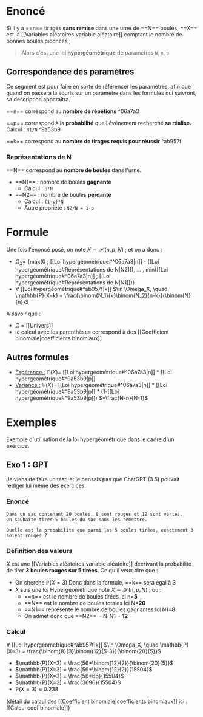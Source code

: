 # Enoncé
Si il y a ==n== tirages **sans remise** dans une urne de ==N== boules, ==X== est la [[Variables aléatoires|variable aléatoire]] comptant le nombre de bonnes boules piochées ;
> Alors c'est une loi **hypergéométrique** de paramètres `N`, `n`, `p`
## Correspondance des paramètres
Ce segment est pour faire en sorte de référencer les paramètres, afin que quand on passera la souris sur un paramètre dans les formules qui suivront, sa description apparaîtra.

==n== correspond au **nombre de répétions** ^06a7a3

==p== correspond à la **probabilité** que l'événement recherché **se réalise.** Calcul : `N1/N` ^9a53b9

==k== correspond au **nombre de tirages requis pour réussir** ^ab957f
### Représentations de N
==N== correspond au **nombre de boules** dans l'urne.
- ==N1== : nombre de boules **gagnante**
  - Calcul : `p*N`
- ==N2== : nombre de boules **perdante**
  - Calcul : `(1-p)*N`
  - Autre propriété : `N2/N = 1-p`
# Formule
Une fois l'énoncé posé, on note $X \sim \mathcal{H}(n,p,N)$ ; et on a donc :
- $\Omega_X =$ {max(0 ; [[Loi hypergéométrique#^06a7a3|n]] - [[Loi hypergéométrique#Représentations de N|N2]]), ... , min([[Loi hypergéométrique#^06a7a3|n]] ; [[Loi hypergéométrique#Représentations de N|N1]])}
- $\displaystyle\forall$ [[Loi hypergéométrique#^ab957f|k]] $\in \Omega_X, \quad \mathbb{P}(X=k) = \frac{\binom{N_1}{k}\binom{N_2}{n-k}}{\binom{N}{n}}$

A savoir que :
- $\Omega$ = [[Univers]]
- le calcul avec les parenthèses correspond à des [[Coefficient binomiale|coefficients binomiaux]]
## Autres formules
- <u>Espérance :</u> $\mathbb{E}(X) =$ [[Loi hypergéométrique#^06a7a3|n]] * [[Loi hypergéométrique#^9a53b9|p]]
- <u>Variance :</u> $\mathbb{V}(X) =$ [[Loi hypergéométrique#^06a7a3|n]] $*$ [[Loi hypergéométrique#^9a53b9|p]] $*$ (1-[[Loi hypergéométrique#^9a53b9|p]]) $*\frac{N-n}{N-1}$
# Exemples
Exemple d'utilisation de la loi hypergéométrique dans le cadre d'un exercice.
## Exo 1 : GPT
Je viens de faire un test, et je pensais pas que ChatGPT (3.5) pouvait rédiger lui même des exercices.
### Enoncé
```
Dans un sac contenant 20 boules, 8 sont rouges et 12 sont vertes.
On souhaite tirer 5 boules du sac sans les remettre.

Quelle est la probabilité que parmi les 5 boules tirées, exactement 3 soient rouges ?
```
### Définition des valeurs
$X$ est une [[Variables aléatoires|variable aléatoire]] décrivant la probabilité de tirer **3 boules rouges sur 5 tirées**. Ce qu'il veux dire que :
- On cherche $\mathbb{P}(X=3)$
  Donc dans la formule, ==k== sera égal à 3
- $X$ suis une loi Hypergéométrique noté $X \sim \mathcal{H}(n,p,N)$ ; où :
	- ==n== est le nombre de boules tirées
	  Ici n=**5**
	- ==N== est le nombre de boules totales
	  Ici N=**20**
	- ==N1== représente le nombre de boules gagnantes
	  Ici N1=**8**
	- On admet donc que ==N2== = N-N1 = **12**
### Calcul
$\displaystyle\forall$ [[Loi hypergéométrique#^ab957f|k]] $\in \Omega_X, \quad \mathbb{P}(X=3) = \frac{\binom{8}{3}\binom{12}{5-3}}{\binom{20}{5}}$
- $\mathbb{P}(X=3) = \frac{56*\binom{12}{2}}{\binom{20}{5}}$
- $\mathbb{P}(X=3) = \frac{56*\binom{12}{2}}{15504}$
- $\mathbb{P}(X=3) = \frac{56*66}{15504}$
- $\mathbb{P}(X=3) = \frac{3696}{15504}$
- $\mathbb{P}(X=3) \approx 0.238$

(détail du calcul des [[Coefficient binomiale|coefficients binomiaux]] ici : [[Calcul coef binomiale]])
